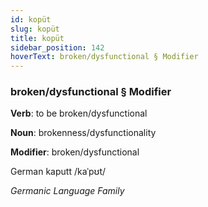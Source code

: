 ```yaml
---
id: kopüt
slug: kopüt
title: kopüt
sidebar_position: 142
hoverText: broken/dysfunctional § Modifier
---
```


### broken/dysfunctional § Modifier

**Verb**: to be broken/dysfunctional

**Noun**: brokenness/dysfunctionality

**Modifier**: broken/dysfunctional

German kaputt /kaˈpʊt/

*Germanic Language Family*